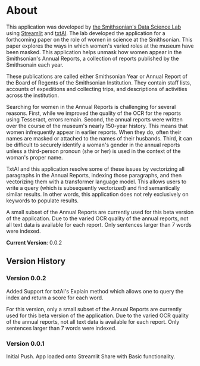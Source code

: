 # About
This application was developed by [the Smithsonian's Data Science Lab](https://datascience.si.edu/) using [Streamlit](https://www.streamlit.io) and [txtAI](https://github.com/neuml/txtai). The lab developed the application for a forthcoming paper on the role of women in science at the Smithsonian. This paper explores the ways in which women's varied roles at the museum have been masked. This application helps unmask how women appear in the Smithsonian's Annual Reports, a collection of reports published by the Smithsonain each year.

These publications are called either Smithsonian Year or Annual Report of the Board of Regents of the Smithsonian Institution. They contain staff lists, accounts of expeditions and collecting trips, and descriptions of activities across the institution. 

Searching for women in the Annual Reports is challenging for several reasons. First, while we improved the quality of the OCR for the reports using Tesseract, errors remain. Second, the annual reports were written over the course of the museum's nearly 150-year history. This means that women infrequently appear in earlier reports. When they do, often their names are masked or attached to the names of their husbands. Third, it can be difficult to securely identify a woman's gender in the annual reports unless a third-person pronoun (she or her) is used in the context of the woman's proper name.

TxtAI and this application resolve some of these issues by vectorizing all paragraphs in the Annual Reports, indexing those paragraphs, and then vectorizing them with a transformer language model. This allows users to write a query (which is subsequently vectorized) and find semantically similar results. In other words, this application does not rely exclusively on keywords to populate results.

A small subset of the Annual Reports are currently used for this beta version of the application. Due to the varied OCR quality of the annual reports, not all text data is available for each report. Only sentences larger than 7 words were indexed.

**Current Version**: 0.0.2

## Version History
### Version 0.0.2
Added Support for txtAI's Explain method which allows one to query the index and return a score for each word.

For this version, only a small subset of the Annual Reports are currently used for this beta version of the application. Due to the varied OCR quality of the annual reports, not all text data is available for each report. Only sentences larger than 7 words were indexed.

### Version 0.0.1
Initial Push. App loaded onto Streamlit Share with Basic functionality.
